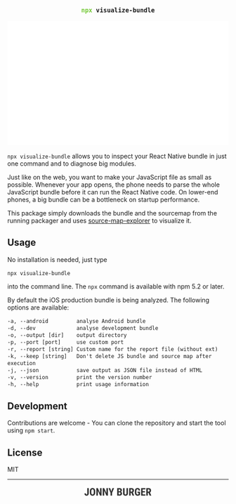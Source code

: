 <p>
    <h3 align="center"><code><span style="color: #72C834">npx</span> visualize-bundle</code></h3>
</p>
<p align="center">
<img src="https://github.com/JonnyBurger/npx-visualize-bundle/raw/master/npx-visualize-bundle.gif"/>
</p>
<p> </p>
<p> </p>



`npx visualize-bundle` allows you to inspect your React Native bundle in just one command and to diagnose big modules.

Just like on the web, you want to make your JavaScript file as small as possible. Whenever your app opens, the phone needs to parse the whole JavaScript bundle before it can run the React Native code. On lower-end phones, a big bundle can be a bottleneck on startup performance.

This package simply downloads the bundle and the sourcemap from the running packager and uses [source-map-explorer](https://github.com/danvk/source-map-explorer) to visualize it.

## Usage

No installation is needed, just type

```sh
npx visualize-bundle
```

into the command line. The `npx` command is available with npm 5.2 or later.

By default the iOS production bundle is being analyzed.
The following options are available:

```
-a, --android         analyse Android bundle 
-d, --dev             analyse development bundle
-o, --output [dir]    output directory
-p, --port [port]     use custom port
-r, --report [string] Custom name for the report file (without ext)
-k, --keep [string]   Don't delete JS bundle and source map after execution
-j, --json            save output as JSON file instead of HTML
-v, --version         print the version number
-h, --help            print usage information
```

## Development

Contributions are welcome - You can clone the repository and start the tool using `npm start`.

## License
MIT

---

<p align="center">
    <a href="https://twitter.com/JNYBGR">
        <img src="https://github.com/JonnyBurger/npx-visualize-bundle/raw/master/credit.png" height="28"/>
    </a>
</p>

